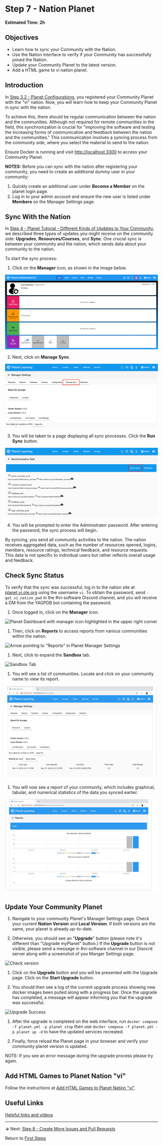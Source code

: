 # Step 7 - Nation Planet
**Estimated Time: 2h**

## Objectives

- Learn how to sync your Community with the Nation.
- Use the Nation interface to verify if your Community has successfully joined the Nation.
- Update your Community Planet to the latest version.
- Add a HTML game to vi nation planet.

## Introduction

In [Step 3.2 - Planet Configurations](vi-planet-configurations.md), you registered your Community Planet with the "vi" nation. Now, you will learn how to keep your Community Planet in sync with the nation.

To achieve this, there should be regular communication between the nation and the communities. Although not required for remote communities in the field, this synchronization is crucial for "improving the software and testing the increasing forms of communication and feedback between the nation and the communities." This communication involves a syncing process from the community side, where you select the material to send to the nation.

Ensure Docker is running and visit [http://localhost:3300](http://localhost:3300) to access your Community Planet.

**NOTES:** Before you can sync with the nation after registering your community, you need to create an additional dummy user in your community:
1. Quickly create an additional user under **Become a Member** on the planet login page.
2. Log in to your admin account and ensure the new user is listed under **Members** on the Manager Settings page.

## Sync With the Nation

In [Step 4 - Planet Tutorial - Different Kinds of Updates to Your Community](vi-planetapps.md#Different_Kinds_of_Updates_to_Your_Community), we described three types of updates you might receive on the community side: **Upgrades**, **Resources/Courses**, and **Sync**. One crucial sync is between your community and the nation, which sends data about your community to the nation.

To start the sync process:

1. Click on the **Manager** icon, as shown in the image below.

  ![Clicking on "Manager"](images/edit-vi-nation-manager.png "Dashboard in your localhost")

2. Next, click on **Manage Sync**.

  ![Clicking on "Sync with Nation"](images/vi-nation-sync.png "Community Manage Page in your localhost")

3. You will be taken to a page displaying all sync processes. Click the **Run Sync** button.

  ![Clicking on "Select All" and "Send"](images/vi-nation-sync-send.png "Community Manage Page in your localhost")

4. You will be prompted to enter the Administrator password. After entering the password, the sync process will begin.

By syncing, you send all community activities to the nation. The nation receives aggregated data, such as the number of resources opened, logins, members, resource ratings, technical feedback, and resource requests. This data is not specific to individual users but rather reflects overall usage and feedback.

## Check Sync Status

To verify that the sync was successful, log in to the nation site at [planet.vi.ole.org](https://planet.vi.ole.org) using the username `vi`. To obtain the password, send `-get_vi_nation_pwd` in the #vi-software Discord channel, and you will receive a DM from the YAGPDB bot containing the password.

1. Once logged in, click on the **Manager** icon.

  ![Planet Dashboard with manager icon highlighted in the upper right corner](images/vi-manager-link.png "Planet Dashboard with manager icon highlighted in the upper right corner")

1. Then, click on **Reports** to access reports from various communities within the nation.

  ![Arrow pointing to "Reports" in Planet Manager Settings](images/vi-manager-dashboard.png "Arrow pointing to \"Reports\" in Planet Manager Settings")

1. Next, click to expand the **Sandbox** tab.

  ![Sandbox Tab](images/vi-nation-sandbox.png)

1. You will see a list of communities. Locate and click on your community name to view its report.

  ![Planet - reports - community list](images/vi-nation-communities.png "Planet - reports - community list")

1. You will now see a report of your community, which includes graphical, tabular, and numerical statistics of the data you synced earlier.

  ![Generate Report](images/vi-nation-report.png "Communities Requests Page in OLE site")

## Update Your Community Planet

1. Navigate to your community Planet's Manager Settings page. Check your current **Nation Version** and **Local Version**. If both versions are the same, your planet is already up-to-date.

1. Otherwise, you should see an "**Upgrade**" button (please note it's different than "Upgrade myPlanet" button.) If the **Upgrade** button is not visible, please send a message in #vi-software channel in our Disocrd server along with a screenshot of you Manger Settings page.

  ![Check version](images/vi-planet-version.png "Communities Check version")

1. Click on the **Upgrade** button and you will be presented with the Upgrade page. Click on the **Start Upgrade** button.

1. You should then see a log of the current upgrade process showing new docker images been pulled along with a progress bar. Once the upgrade has completed, a message will appear informing you that the upgrade was successful.

  ![Upgrade Success](images/vi-planet-upgrade-success.png "Communities Upgrade successful")

1. After the upgrade is completed on the web interface, run `docker compose -f planet.yml -p planet stop` then use `docker compose -f planet.yml -p planet up -d` to have the updated services recreated.

1. Finally, force reload the Planet page in your browser and verify your community planet version is updated.

NOTE: If you see an error message during the upgrade process please try again.

## Add HTML Games to Planet Nation "vi"

Follow the instructions at [Add HTML Games to Planet Nation "vi"](vi-html-games.md).

## Useful Links

[Helpful links and videos](vi-faq.md#Helpful_Links)

---

**→** Next: [Step 8 - Create More Issues and Pull Requests](vi-create-issues-and-pull-requests.md)

Return to [First Steps](vi-first-steps.md#Step_7_-_Nation_Planet)
